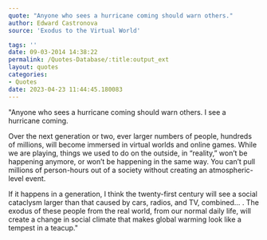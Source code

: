 ```yaml
---
quote: "Anyone who sees a hurricane coming should warn others."
author: Edward Castronova
source: 'Exodus to the Virtual World'

tags: ''
date: 09-03-2014 14:38:22
permalink: /Quotes-Database/:title:output_ext
layout: quotes
categories:
- Quotes
date: 2023-04-23 11:44:45.180083
---
```

"Anyone who sees a hurricane coming should warn others. I see a hurricane coming.

Over the next generation or two, ever larger numbers of people, hundreds of millions, will become immersed in virtual worlds and online games. While we are playing, things we used to do on the outside, in “reality,” won’t be happening anymore,  or won’t be happening in the same way. You can’t pull millions of person-hours out of a society without creating an atmospheric-level event.

If it happens in a generation, I think the twenty-first century will see a social cataclysm larger than that caused by cars, radios, and TV, combined… . The exodus of these people from the real world, from our normal daily life, will create a change in social climate that makes global warming look like a tempest in a teacup."